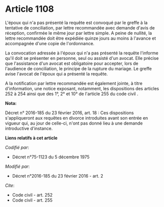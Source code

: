 # Article 1108

L'époux qui n'a pas présenté la requête est convoqué par le greffe à la tentative de conciliation, par lettre recommandée
avec demande d'avis de réception, confirmée le même jour par lettre simple. A peine de nullité, la lettre recommandée doit
être expédiée quinze jours au moins à l'avance et accompagnée d'une copie de l'ordonnance. 

La convocation adressée à l'époux qui n'a pas présenté la requête l'informe qu'il doit se présenter en personne, seul ou
assisté d'un avocat. Elle précise que l'assistance d'un avocat est obligatoire pour accepter, lors de l'audience de
conciliation, le principe de la rupture du mariage. Le greffe avise l'avocat de l'époux qui a présenté la requête. 

A la notification par lettre recommandée est également jointe, à titre d'information, une notice exposant, notamment, les
dispositions des articles 252 à 254
   ainsi que des 1°, 2° et 10° de l'article 255 du code civil .

**Nota:**

Décret n° 2016-185 du 23 février 2016, art. 18 : Ces dispositions s'appliqueront aux requêtes en divorce introduites avant
son entrée en vigueur qui, au jour de celle-ci, n'ont pas donné lieu à une demande introductive d'instance.

**Liens relatifs à cet article**

_Codifié par_:

  - Décret n°75-1123 du 5 décembre 1975

_Modifié par_:

  - Décret n°2016-185 du 23 février 2016 - art. 2

_Cite_:

  - Code civil - art. 252
  - Code civil - art. 255
